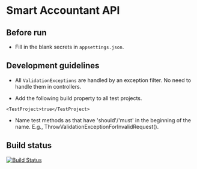 # Smart Accountant API

## Before run

* Fill in the blank secrets in `appsettings.json`.

## Development guidelines

* All `ValidationExceptions` are handled by an exception filter.
No need to handle them in controllers.

* Add the following build property to all test projects.

```
<TestProject>true</TestProject>
```

* Name test methods as that have 'should'/'must' in the beginning of the name.
E.g., ThrowValidationExceptionForInvalidRequest().

## Build status
[![Build Status](https://dev.azure.com/selaskar/StandardTeamProject/_apis/build/status%2FSmartAccountant.API?branchName=master)](https://dev.azure.com/selaskar/StandardTeamProject/_build/latest?definitionId=41&branchName=master)
